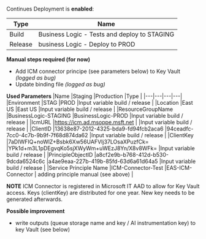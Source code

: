 Continues Deployment is **enabled**:

|Type | Name |  
|---|---|
|Build | Business Logic - Tests and deploy to STAGING |
|Release | business Logic - Deploy to PROD |

**Manual steps required (for now)**
- Add ICM connector principe (see parameters below) to Key Vault _(logged as bug)_ 
- Update binding file _(logged as bug)_

**Used Parameters**
|Name |Staging |Production |Type |
|---|---|---|---|
|Environment |STAG |PROD |Input variable build / release |
|Location |East US |East US |Input variable build / release |
|ResourceGroupName |BusinessLogic-STAGING |BusinessLogic-PROD |Input variable build / release |
|IcmURL |https://icm.ad.msoppe.msft.net | |Input variable build / release |
|ClientID |13638e87-2012-4325-bda9-fd94fcb2aca6 |94ceadfc-7cc0-4c7b-9b9f-7f68d874da62 |Input variable build / release |
|ClientKey |7aDIWFIQ+noWlZ+Bsbk6Xw56UAFVIj37LOsaXPuzfCk= |YPk1d+m3L1pDEgvqKo5sjXWyWm+uWEzJ8Yn/X8v8WFk= |Input variable build / release |
|PrincipleObjectID |a8cf2e9b-b768-412d-b530-9dcda6524c6c |a4ae9eaa-227b-419b-85fd-63d6a61d64a5 |Input variable build / release |
|Service Principle Name |ICM-Connector-Test |EAS-ICM-Connector | adding principle manual (see above) |

**NOTE**
ICM Connector is registered in Microsoft IT AAD to allow for Key Vault access. Keys (clientKey) are distributed for one year. New key needs to be generated afterwards.  

**Possible improvement**
- write outputs (queue storage name and key / AI instrumentation key) to key Vault (see below)
